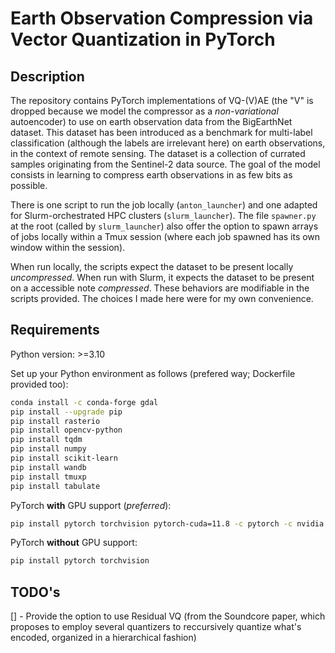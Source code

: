 # Earth Observation Compression via Vector Quantization in PyTorch

## Description

The repository contains PyTorch implementations of VQ-(V)AE
(the "V" is dropped because we model the compressor as
a _non-variational_ autoencoder)
to use on earth observation data from the BigEarthNet dataset.
This dataset has been introduced as a benchmark
for multi-label classification (although the labels are irrelevant here)
on earth observations, in the context of remote sensing.
The dataset is a collection of currated samples
originating from the Sentinel-2 data source.
The goal of the model consists in learning to compress earth observations
in as few bits as possible.

There is one script to run the job locally (`anton_launcher`)
and one adapted for Slurm-orchestrated HPC clusters (`slurm_launcher`).
The file `spawner.py` at the root (called by `slurm_launcher`)
also offer the option to spawn arrays of jobs locally within a Tmux session
(where each job spawned has its own window within the session).

When run locally, the scripts expect the dataset to be present locally _uncompressed_.
When run with Slurm, it expects the dataset to be present on a accessible note _compressed_.
These behaviors are modifiable in the scripts provided.
The choices I made here were for my own convenience.

## Requirements

Python version: >=3.10

Set up your Python environment as follows (prefered way; Dockerfile provided too):
```bash
conda install -c conda-forge gdal
pip install --upgrade pip
pip install rasterio
pip install opencv-python
pip install tqdm
pip install numpy
pip install scikit-learn
pip install wandb
pip install tmuxp
pip install tabulate
```
PyTorch __with__ GPU support (_preferred_):
```bash
pip install pytorch torchvision pytorch-cuda=11.8 -c pytorch -c nvidia
```
PyTorch __without__ GPU support:
```bash
pip install pytorch torchvision
```

## TODO's

[] - Provide the option to use Residual VQ (from the Soundcore paper,
which proposes to employ several quantizers to reccursively quantize
what's encoded, organized in a hierarchical fashion)